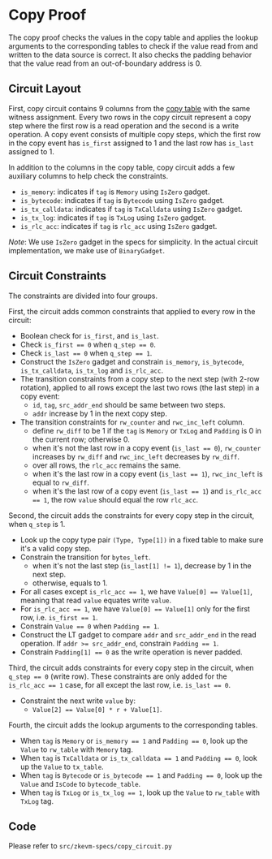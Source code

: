 # Copy Proof

The copy proof checks the values in the copy table and applies the lookup arguments to the corresponding tables to check if the value read from and written to the data source is correct.
It also checks the padding behavior that the value read from an out-of-boundary address is 0.

## Circuit Layout

First, copy circuit contains 9 columns from the [copy table](./tables.md#copy_table) with the same witness assignment.
Every two rows in the copy circuit represent a copy step where the first row is a read operation and the second is a write operation.
A copy event consists of multiple copy steps, which the first row in the copy event has `is_first` assigned to 1 and the last row has `is_last` assigned to 1.

In addition to the columns in the copy table, copy circuit adds a few auxiliary columns to help check the constraints.

- `is_memory`: indicates if `tag` is `Memory` using `IsZero` gadget.
- `is_bytecode`: indicates if `tag` is `Bytecode` using `IsZero` gadget.
- `is_tx_calldata`: indicates if `tag` is `TxCalldata` using `IsZero` gadget.
- `is_tx_log`: indicates if `tag` is `TxLog` using `IsZero` gadget.
- `is_rlc_acc`: indicates if `tag` is `rlc_acc` using `IsZero` gadget.

*Note*: We use `IsZero` gadget in the specs for simplicity. In the actual circuit implementation, we make use of `BinaryGadget`.

## Circuit Constraints

The constraints are divided into four groups.

First, the circuit adds common constraints that applied to every row in the circuit:

- Boolean check for `is_first`, and `is_last`.
- Check `is_first == 0` when `q_step == 0`.
- Check `is_last == 0` when `q_step == 1`.
- Construct the `IsZero` gadget and constrain `is_memory`, `is_bytecode`, `is_tx_calldata`, `is_tx_log` and `is_rlc_acc`.
- The transition constraints from a copy step to the next step (with 2-row rotation), applied to all rows except the last two rows (the last step) in a copy event:
    - `id`, `tag`, `src_addr_end` should be same between two steps.
    - `addr` increase by 1 in the next copy step.
- The transition constraints for `rw_counter` and `rwc_inc_left` column.
    - define `rw_diff` to be 1 if the `tag` is `Memory` or `TxLog` and `Padding` is 0 in the current row; otherwise 0.
    - when it's not the last row in a copy event (`is_last == 0`), `rw_counter` increases by `rw_diff` and `rwc_inc_left` decreases by `rw_diff`.
    - over all rows, the `rlc_acc` remains the same.
    - when it's the last row in a copy event (`is_last == 1`), `rwc_inc_left` is equal to `rw_diff`.
    - when it's the last row of a copy event (`is_last == 1`) and `is_rlc_acc == 1`, the row `value` should equal the row `rlc_acc`.

Second, the circuit adds the constraints for every copy step in the circuit, when `q_step` is 1.

- Look up the copy type pair `(Type, Type[1])` in a fixed table to make sure it's a valid copy step.
- Constrain the transition for `bytes_left`.
    - when it's not the last step (`is_last[1] != 1`), decrease by 1 in the next step.
    - otherwise, equals to 1.
- For all cases except `is_rlc_acc == 1`, we have `Value[0] == Value[1]`, meaning that read `value` equates write `value`.
- For `is_rlc_acc == 1`, we have `Value[0] == Value[1]` only for the first row, i.e. `is_first == 1`.
- Constrain `Value == 0` when `Padding == 1`.
- Construct the LT gadget to compare `addr` and `src_addr_end` in the read operation. If `addr >= src_addr_end`, constrain `Padding == 1`.
- Constrain `Padding[1] == 0` as the write operation is never padded.

Third, the circuit adds constraints for every copy step in the circuit, when `q_step == 0` (write row). These constraints are only added for the `is_rlc_acc == 1` case, for all except the last row, i.e. `is_last == 0`.

- Constraint the next write `value` by:
    - `Value[2] == Value[0] * r + Value[1]`.

Fourth, the circuit adds the lookup arguments to the corresponding tables.

- When `tag` is `Memory` or `is_memory == 1` and `Padding == 0`, look up the `Value` to `rw_table` with `Memory` tag.
- When `tag` is `TxCalldata` or `is_tx_calldata == 1` and `Padding == 0`, look up the `Value` to `tx_table`.
- When `tag` is `Bytecode` or `is_bytecode == 1` and `Padding == 0`, look up the `Value` and `IsCode` to `bytecode_table`.
- When `tag` is `TxLog` or `is_tx_log == 1`, look up the `Value` to `rw_table` with `TxLog` tag.

## Code

Please refer to `src/zkevm-specs/copy_circuit.py`
